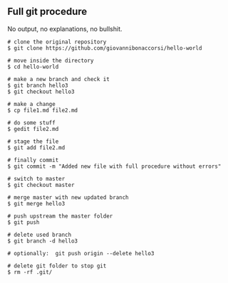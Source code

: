 ## Full git procedure
No output, no explanations, no bullshit.
    
	# clone the original repository
	$ git clone https://github.com/giovannibonaccorsi/hello-world
	    
	# move inside the directory
	$ cd hello-world

	# make a new branch and check it 
	$ git branch hello3
	$ git checkout hello3 
	   
	# make a change
	$ cp file1.md file2.md

	# do some stuff
	$ gedit file2.md

	# stage the file 
	$ git add file2.md

	# finally commit
	$ git commit -m "Added new file with full procedure without errors"

	# switch to master
	$ git checkout master

	# merge master with new updated branch
	$ git merge hello3
	
	# push upstream the master folder
	$ git push
	
	# delete used branch
	$ git branch -d hello3
	
	# optionally:  git push origin --delete hello3
	
	# delete git folder to stop git
	$ rm -rf .git/
     
